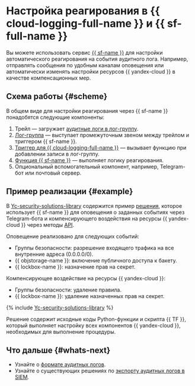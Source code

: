 # Настройка реагирования в {{ cloud-logging-full-name }} и {{ sf-full-name }}

Вы можете использовать сервис [{{ sf-name }}](../../functions/) для настройки автоматического реагирования на события аудитного лога. Например, отправлять сообщения по удобным каналам оповещения или автоматически изменять настройки ресурсов {{ yandex-cloud }} в качестве компенсационных мер.

## Схема работы {#scheme}

В общем виде для настройки реагирования через {{ sf-name }} понадобятся следующие компоненты:

1. Трейл — загружает [аудитные логи в лог-группу](../operations/export-cloud-logging.md).
2. [Лог-группа](../../logging/concepts/log-group.md) — выступает промежуточным звеном между трейлом и триггером {{ sf-name }}.
3. [Триггер для {{ cloud-logging-full-name }}](../../functions/concepts/trigger/cloud-logging-trigger.md) — вызывает функцию при добавлении записи в лог-группу.
4. [Функция {{ sf-name }}](../../functions/concepts/function.md) — выполняет логику реагирования.  
5. Опциональный вспомогательный компонент, например, Telegram-бот или почтовый сервер.
 
## Пример реализации {#example}

В [Yc-security-solutions-library](https://github.com/yandex-cloud-examples/yc-security-solutions-library) содержится пример [решения](https://github.com/yandex-cloud-examples/yc-audit-trails-automatic-response), которое использует {{ sf-name }} для оповещения о заданных событиях через Telegram-бота и компенсирующего воздействия на ресурсы {{ yandex-cloud }} через методы [API](../../glossary/rest-api.md).

Оповещение реализовано для следующих событий:
* Группы безопасности: разрешение входящего трафика на все внутренние адреса (0.0.0.0/0).
* {{ objstorage-name }}: включение публичного доступа к бакету.
* {{ lockbox-name }}: назначение прав на секрет. 

Компенсирующее воздействие на ресурсы {{ yandex-cloud }}:
* Группы безопасности: удаление правила.
* {{ lockbox-name }}: удаление назначенных прав на секрет.

{% include [Yc-security-solutions-library](../../_includes/security-solution-library.md) %}

Решение содержит исходные коды Python-функции и скрипта {{ TF }}, который выполняет настройку всех компонентов {{ yandex-cloud }}, необходимых для выполнение процедуры.

## Что дальше {#whats-next}

* Узнайте о [формате аудитных логов](../concepts/format.md).
* Узнайте о существующих решениях по [экспорту аудитных логов в SIEM](../concepts/export-siem.md).
